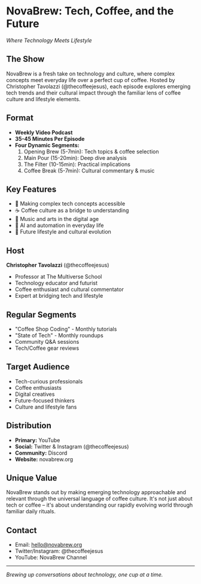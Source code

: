 # NovaBrew: Tech, Coffee, and the Future
*Where Technology Meets Lifestyle*

## The Show
NovaBrew is a fresh take on technology and culture, where complex concepts meet everyday life over a perfect cup of coffee. Hosted by Christopher Tavolazzi (@thecoffeejesus), each episode explores emerging tech trends and their cultural impact through the familiar lens of coffee culture and lifestyle elements.

## Format
- **Weekly Video Podcast**
- **35-45 Minutes Per Episode**
- **Four Dynamic Segments:**
  1. Opening Brew (5-7min): Tech topics & coffee selection
  2. Main Pour (15-20min): Deep dive analysis
  3. The Filter (10-15min): Practical implications
  4. Coffee Break (5-7min): Cultural commentary & music

## Key Features
- 🎯 Making complex tech concepts accessible
- ☕️ Coffee culture as a bridge to understanding
- 🎵 Music and arts in the digital age
- 🤖 AI and automation in everyday life
- 🌟 Future lifestyle and cultural evolution

## Host
**Christopher Tavolazzi** (@thecoffeejesus)
- Professor at The Multiverse School
- Technology educator and futurist
- Coffee enthusiast and cultural commentator
- Expert at bridging tech and lifestyle

## Regular Segments
- "Coffee Shop Coding" - Monthly tutorials
- "State of Tech" - Monthly roundups
- Community Q&A sessions
- Tech/Coffee gear reviews

## Target Audience
- Tech-curious professionals
- Coffee enthusiasts
- Digital creatives
- Future-focused thinkers
- Culture and lifestyle fans

## Distribution
- **Primary:** YouTube
- **Social:** Twitter & Instagram (@thecoffeejesus)
- **Community:** Discord
- **Website:** novabrew.org

## Unique Value
NovaBrew stands out by making emerging technology approachable and relevant through the universal language of coffee culture. It's not just about tech or coffee – it's about understanding our rapidly evolving world through familiar daily rituals.

## Contact
- Email: hello@novabrew.org
- Twitter/Instagram: @thecoffeejesus
- YouTube: NovaBrew Channel

---
*Brewing up conversations about technology, one cup at a time.*